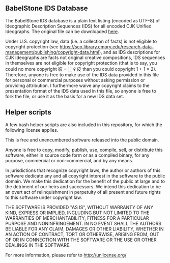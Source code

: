 ## BabelStone IDS Database

The BabelStone IDS database is a plain text listing (encoded as UTF-8) of Ideographic Description Sequences (IDS)
for all encoded CJK Unified Ideographs. The original file can be downloaded [here](https://www.babelstone.co.uk/CJK/IDS.TXT).

Under U.S. copyright law, data (i.e. a collection of facts) is not eligible to copyright protection (see
<https://sco.library.emory.edu/research-data-management/publishing/copyright-data.html>), and as IDS descriptions
for CJK ideographs are facts not original creative compositions, IDS sequences in themselves are not eligible for
copyright protection (that is to say, you could no more copyright 彼 = ⿰彳皮 than you could copyright 1 + 1 = 2).
Therefore, anyone is free to make use of the IDS data provided in this file for personal or commercial purposes
without asking permission or providing attribution. I furthermore waive any copyright claims to the presentation
format of the IDS data used in this file, so anyone is free to fork the file, or use it as the basis for a new
IDS data set.

## Helper scripts

A few bash helper scripts are also included in this repository, for which the following license applies.

This is free and unencumbered software released into the public domain.

Anyone is free to copy, modify, publish, use, compile, sell, or
distribute this software, either in source code form or as a compiled
binary, for any purpose, commercial or non-commercial, and by any
means.

In jurisdictions that recognize copyright laws, the author or authors
of this software dedicate any and all copyright interest in the
software to the public domain. We make this dedication for the benefit
of the public at large and to the detriment of our heirs and
successors. We intend this dedication to be an overt act of
relinquishment in perpetuity of all present and future rights to this
software under copyright law.

THE SOFTWARE IS PROVIDED "AS IS", WITHOUT WARRANTY OF ANY KIND,
EXPRESS OR IMPLIED, INCLUDING BUT NOT LIMITED TO THE WARRANTIES OF
MERCHANTABILITY, FITNESS FOR A PARTICULAR PURPOSE AND NONINFRINGEMENT.
IN NO EVENT SHALL THE AUTHORS BE LIABLE FOR ANY CLAIM, DAMAGES OR
OTHER LIABILITY, WHETHER IN AN ACTION OF CONTRACT, TORT OR OTHERWISE,
ARISING FROM, OUT OF OR IN CONNECTION WITH THE SOFTWARE OR THE USE OR
OTHER DEALINGS IN THE SOFTWARE.

For more information, please refer to <http://unlicense.org/>
